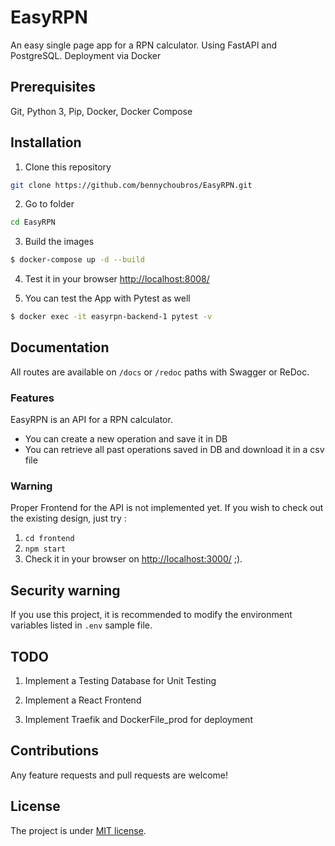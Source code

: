 # EasyRPN
An easy single page app for a RPN calculator. Using FastAPI and PostgreSQL.
Deployment via Docker

## Prerequisites

Git, Python 3, Pip, Docker, Docker Compose

## Installation

1. Clone this repository
```sh
git clone https://github.com/bennychoubros/EasyRPN.git
```
2. Go to folder
```sh
cd EasyRPN
```

3. Build the images

```sh
$ docker-compose up -d --build
```
4. Test it in your browser [http://localhost:8008/](http://localhost:8008/)

5. You can test the App with Pytest as well
```sh
$ docker exec -it easyrpn-backend-1 pytest -v 
```

## Documentation

All routes are available on `/docs` or `/redoc` paths with Swagger or ReDoc.

### Features

EasyRPN is an API for a RPN calculator.
- You can create a new operation and save it in DB
- You can retrieve all past operations saved in DB and download it in a csv file

### Warning

Proper Frontend for the API is not implemented yet.
If you wish to check out the existing design,
just try :
1. `cd frontend`
2. `npm start`
3. Check it in your browser on [http://localhost:3000/](http://localhost:3000/) ;).

## Security warning

If you use this project, it is recommended to modify the environment variables listed in `.env` sample file.

## TODO

1. Implement a Testing Database for Unit Testing

2. Implement a React Frontend

3. Implement Traefik and DockerFile_prod for deployment

## Contributions

Any feature requests and pull requests are welcome!

## License

The project is under [MIT license](https://choosealicense.com/licenses/mit/).
